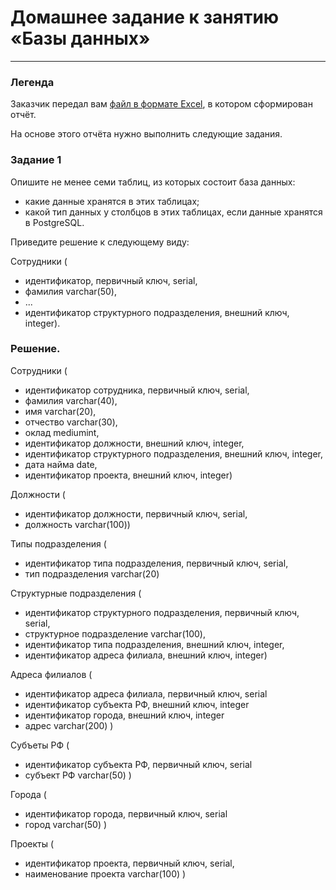 # Домашнее задание к занятию «Базы данных»
---
### Легенда

Заказчик передал вам [файл в формате Excel](https://github.com/netology-code/sdb-homeworks/blob/main/resources/hw-12-1.xlsx), в котором сформирован отчёт. 

На основе этого отчёта нужно выполнить следующие задания.

### Задание 1

Опишите не менее семи таблиц, из которых состоит база данных:

- какие данные хранятся в этих таблицах;
- какой тип данных у столбцов в этих таблицах, если данные хранятся в PostgreSQL.

Приведите решение к следующему виду:

Сотрудники (

- идентификатор, первичный ключ, serial,
- фамилия varchar(50),
- ...
- идентификатор структурного подразделения, внешний ключ, integer).

### Решение.

Сотрудники (
- идентификатор сотрудника, первичный ключ, serial,
- фамилия varchar(40),
- имя varchar(20),
- отчество varchar(30),
- оклад mediumint,
- идентификатор должности, внешний ключ, integer,
- идентификатор структурного подразделения, внешний ключ, integer,
- дата найма date,
- идентификатор проекта, внешний ключ, integer)
  
Должности (
- идентификатор должности, первичный ключ, serial,
- должность varchar(100))

Типы подразделения (
- идентификатор типа подразделения, первичный ключ, serial,
- тип подразделения varchar(20)

Структурные подразделения (
- идентификатор структурного подразделения, первичный ключ, serial,
- структурное подразделение varchar(100),
- идентификатор типа подразделения, внешний ключ, integer,
- идентификатор адреса филиала, внешний ключ, integer)

Адреса филиалов (
- идентификатор адреса филиала, первичный ключ, serial
- идентификатор субъекта РФ, внешний ключ, integer
- идентификатор города, внешний ключ, integer
- адрес varchar(200) )
  
Субъеты РФ (
- идентификатор субъекта РФ, первичный ключ, serial
- субъект РФ varchar(50) )

Города (
- идентификатор города, первичный ключ, serial
- город varchar(50) )

Проекты (
- идентификатор проекта, первичный ключ, serial,
- наименование проекта varchar(100) )

